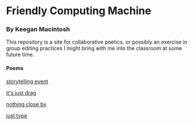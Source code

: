 # Friendly Computing Machine

### By Keegan Macintosh

This repository is a site for collaborative poetics, or possibly an exercise in group editing practices I might bring with me into the classroom at some future time.  
  
#### Poems  
  
[storytelling event](https://github.com/keegs440/friendly-computing-machine/blob/master/storytelling-event.md)
  
[it's just drag](https://github.com/keegs440/friendly-computing-machine/blob/master/it's-just-drag.md)  
  
[nothing close by](https://github.com/keegs440/friendly-computing-machine/blob/master/nothing-close-by.md)  
  
[just type](https://github.com/keegs440/friendly-computing-machine/blob/master/just-type.md)
  
